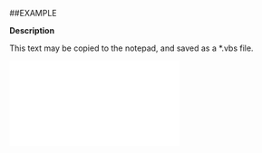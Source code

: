 

##EXAMPLE

**Description**

This text may be copied to the notepad, and saved as a *.vbs file.

![](../../Examples/vbs/ClientScript.OnCurrentRelationCanceled.vbs.txt)






